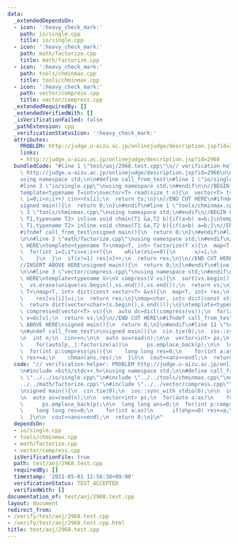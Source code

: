 ```yaml
---
data:
  _extendedDependsOn:
  - icon: ':heavy_check_mark:'
    path: io/single.cpp
    title: io/single.cpp
  - icon: ':heavy_check_mark:'
    path: math/factorize.cpp
    title: math/factorize.cpp
  - icon: ':heavy_check_mark:'
    path: tools/chminmax.cpp
    title: tools/chminmax.cpp
  - icon: ':heavy_check_mark:'
    path: vector/compress.cpp
    title: vector/compress.cpp
  _extendedRequiredBy: []
  _extendedVerifiedWith: []
  _isVerificationFailed: false
  _pathExtension: cpp
  _verificationStatusIcon: ':heavy_check_mark:'
  attributes:
    PROBLEM: http://judge.u-aizu.ac.jp/onlinejudge/description.jsp?id=2968
    links:
    - http://judge.u-aizu.ac.jp/onlinejudge/description.jsp?id=2968
  bundledCode: "#line 1 \"test/aoj/2968.test.cpp\"\n// verification-helper: PROBLEM\
    \ http://judge.u-aizu.ac.jp/onlinejudge/description.jsp?id=2968\n\n#include <bits/stdc++.h>\n\
    using namespace std;\n\n#define call_from_test\n#line 1 \"io/single.cpp\"\n\n\
    #line 3 \"io/single.cpp\"\nusing namespace std;\n#endif\n\n//BEGIN CUT HERE\n\
    template<typename T=int>\nvector<T> read(size_t n){\n  vector<T> ts(n);\n  for(size_t\
    \ i=0;i<n;i++) cin>>ts[i];\n  return ts;\n}\n//END CUT HERE\n#ifndef call_from_test\n\
    signed main(){\n  return 0;\n}\n#endif\n#line 1 \"tools/chminmax.cpp\"\n\n#line\
    \ 3 \"tools/chminmax.cpp\"\nusing namespace std;\n#endif\n//BEGIN CUT HERE\ntemplate<typename\
    \ T1,typename T2> inline void chmin(T1 &a,T2 b){if(a>b) a=b;}\ntemplate<typename\
    \ T1,typename T2> inline void chmax(T1 &a,T2 b){if(a<b) a=b;}\n//END CUT HERE\n\
    #ifndef call_from_test\nsigned main(){\n  return 0;\n}\n#endif\n#line 1 \"math/factorize.cpp\"\
    \n\n#line 3 \"math/factorize.cpp\"\nusing namespace std;\n#endif\n//BEGIN CUT\
    \ HERE\ntemplate<typename T>\nmap<T, int> factorize(T x){\n  map<T, int> res;\n\
    \  for(int i=2;i*i<=x;i++){\n    while(x%i==0){\n      x/=i;\n      res[i]++;\n\
    \    }\n  }\n  if(x!=1) res[x]++;\n  return res;\n}\n//END CUT HERE\n#ifndef call_from_test\n\
    //INSERT ABOVE HERE\nsigned main(){\n  return 0;\n}\n#endif\n#line 1 \"vector/compress.cpp\"\
    \n\n#line 3 \"vector/compress.cpp\"\nusing namespace std;\n#endif\n\n//BEGIN CUT\
    \ HERE\ntemplate<typename V>\nV compress(V vs){\n  sort(vs.begin(),vs.end());\n\
    \  vs.erase(unique(vs.begin(),vs.end()),vs.end());\n  return vs;\n}\ntemplate<typename\
    \ T>\nmap<T, int> dict(const vector<T> &vs){\n  map<T, int> res;\n  for(int i=0;i<(int)vs.size();i++)\n\
    \    res[vs[i]]=i;\n  return res;\n}\nmap<char, int> dict(const string &s){\n\
    \  return dict(vector<char>(s.begin(),s.end()));\n}\ntemplate<typename T>\nvector<T>\
    \ compressed(vector<T> vs){\n  auto dc=dict(compress(vs));\n  for(auto &v:vs)\
    \ v=dc[v];\n  return vs;\n}\n//END CUT HERE\n#ifndef call_from_test\n//INSERT\
    \ ABOVE HERE\nsigned main(){\n  return 0;\n}\n#endif\n#line 11 \"test/aoj/2968.test.cpp\"\
    \n#undef call_from_test\n\nsigned main(){\n  cin.tie(0);\n  ios::sync_with_stdio(0);\n\
    \n  int n;\n  cin>>n;\n\n  auto as=read(n);\n\n  vector<int> ps;\n  for(auto a:as)\n\
    \    for(auto[p,_]:factorize(a))\n      ps.emplace_back(p);\n\n  long long ans=0;\n\
    \  for(int p:compress(ps)){\n    long long res=0;\n    for(int a:as)\n      if(a%p==0)\
    \ res+=a;\n    chmax(ans,res);\n  }\n\n  cout<<ans<<endl;\n  return 0;\n}\n"
  code: "// verification-helper: PROBLEM http://judge.u-aizu.ac.jp/onlinejudge/description.jsp?id=2968\n\
    \n#include <bits/stdc++.h>\nusing namespace std;\n\n#define call_from_test\n#include\
    \ \"../../io/single.cpp\"\n#include \"../../tools/chminmax.cpp\"\n#include \"\
    ../../math/factorize.cpp\"\n#include \"../../vector/compress.cpp\"\n#undef call_from_test\n\
    \nsigned main(){\n  cin.tie(0);\n  ios::sync_with_stdio(0);\n\n  int n;\n  cin>>n;\n\
    \n  auto as=read(n);\n\n  vector<int> ps;\n  for(auto a:as)\n    for(auto[p,_]:factorize(a))\n\
    \      ps.emplace_back(p);\n\n  long long ans=0;\n  for(int p:compress(ps)){\n\
    \    long long res=0;\n    for(int a:as)\n      if(a%p==0) res+=a;\n    chmax(ans,res);\n\
    \  }\n\n  cout<<ans<<endl;\n  return 0;\n}\n"
  dependsOn:
  - io/single.cpp
  - tools/chminmax.cpp
  - math/factorize.cpp
  - vector/compress.cpp
  isVerificationFile: true
  path: test/aoj/2968.test.cpp
  requiredBy: []
  timestamp: '2021-05-01 12:56:38+09:00'
  verificationStatus: TEST_ACCEPTED
  verifiedWith: []
documentation_of: test/aoj/2968.test.cpp
layout: document
redirect_from:
- /verify/test/aoj/2968.test.cpp
- /verify/test/aoj/2968.test.cpp.html
title: test/aoj/2968.test.cpp
---
```

